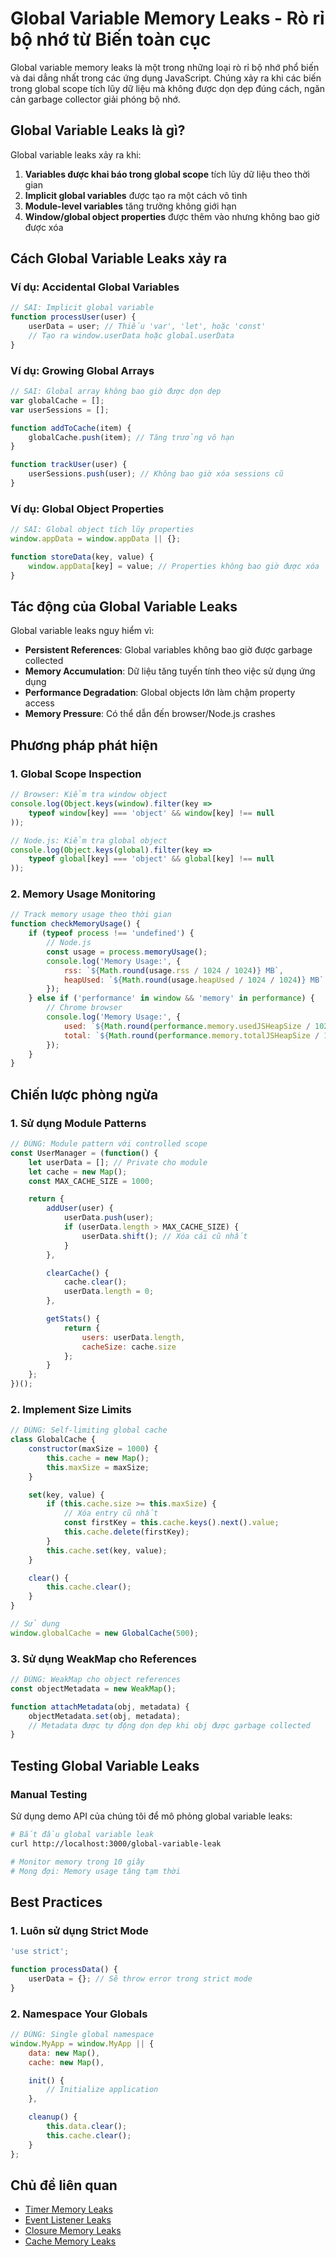 # Global Variable Memory Leaks - Rò rỉ bộ nhớ từ Biến toàn cục

Global variable memory leaks là một trong những loại rò rỉ bộ nhớ phổ biến và dai dẳng nhất trong các ứng dụng JavaScript. Chúng xảy ra khi các biến trong global scope tích lũy dữ liệu mà không được dọn dẹp đúng cách, ngăn cản garbage collector giải phóng bộ nhớ.

## Global Variable Leaks là gì?

Global variable leaks xảy ra khi:

1. **Variables được khai báo trong global scope** tích lũy dữ liệu theo thời gian
2. **Implicit global variables** được tạo ra một cách vô tình
3. **Module-level variables** tăng trưởng không giới hạn
4. **Window/global object properties** được thêm vào nhưng không bao giờ được xóa

## Cách Global Variable Leaks xảy ra

### Ví dụ: Accidental Global Variables

```javascript
// SAI: Implicit global variable
function processUser(user) {
    userData = user; // Thiếu 'var', 'let', hoặc 'const'
    // Tạo ra window.userData hoặc global.userData
}
```

### Ví dụ: Growing Global Arrays

```javascript
// SAI: Global array không bao giờ được dọn dẹp
var globalCache = [];
var userSessions = [];

function addToCache(item) {
    globalCache.push(item); // Tăng trưởng vô hạn
}

function trackUser(user) {
    userSessions.push(user); // Không bao giờ xóa sessions cũ
}
```

### Ví dụ: Global Object Properties

```javascript
// SAI: Global object tích lũy properties
window.appData = window.appData || {};

function storeData(key, value) {
    window.appData[key] = value; // Properties không bao giờ được xóa
}
```

## Tác động của Global Variable Leaks

Global variable leaks nguy hiểm vì:

- **Persistent References**: Global variables không bao giờ được garbage collected
- **Memory Accumulation**: Dữ liệu tăng tuyến tính theo việc sử dụng ứng dụng
- **Performance Degradation**: Global objects lớn làm chậm property access
- **Memory Pressure**: Có thể dẫn đến browser/Node.js crashes

## Phương pháp phát hiện

### 1. Global Scope Inspection

```javascript
// Browser: Kiểm tra window object
console.log(Object.keys(window).filter(key =>
    typeof window[key] === 'object' && window[key] !== null
));

// Node.js: Kiểm tra global object
console.log(Object.keys(global).filter(key =>
    typeof global[key] === 'object' && global[key] !== null
));
```

### 2. Memory Usage Monitoring

```javascript
// Track memory usage theo thời gian
function checkMemoryUsage() {
    if (typeof process !== 'undefined') {
        // Node.js
        const usage = process.memoryUsage();
        console.log('Memory Usage:', {
            rss: `${Math.round(usage.rss / 1024 / 1024)} MB`,
            heapUsed: `${Math.round(usage.heapUsed / 1024 / 1024)} MB`
        });
    } else if ('performance' in window && 'memory' in performance) {
        // Chrome browser
        console.log('Memory Usage:', {
            used: `${Math.round(performance.memory.usedJSHeapSize / 1024 / 1024)} MB`,
            total: `${Math.round(performance.memory.totalJSHeapSize / 1024 / 1024)} MB`
        });
    }
}
```

## Chiến lược phòng ngừa

### 1. Sử dụng Module Patterns

```javascript
// ĐÚNG: Module pattern với controlled scope
const UserManager = (function() {
    let userData = []; // Private cho module
    let cache = new Map();
    const MAX_CACHE_SIZE = 1000;

    return {
        addUser(user) {
            userData.push(user);
            if (userData.length > MAX_CACHE_SIZE) {
                userData.shift(); // Xóa cái cũ nhất
            }
        },

        clearCache() {
            cache.clear();
            userData.length = 0;
        },

        getStats() {
            return {
                users: userData.length,
                cacheSize: cache.size
            };
        }
    };
})();
```

### 2. Implement Size Limits

```javascript
// ĐÚNG: Self-limiting global cache
class GlobalCache {
    constructor(maxSize = 1000) {
        this.cache = new Map();
        this.maxSize = maxSize;
    }

    set(key, value) {
        if (this.cache.size >= this.maxSize) {
            // Xóa entry cũ nhất
            const firstKey = this.cache.keys().next().value;
            this.cache.delete(firstKey);
        }
        this.cache.set(key, value);
    }

    clear() {
        this.cache.clear();
    }
}

// Sử dụng
window.globalCache = new GlobalCache(500);
```

### 3. Sử dụng WeakMap cho References

```javascript
// ĐÚNG: WeakMap cho object references
const objectMetadata = new WeakMap();

function attachMetadata(obj, metadata) {
    objectMetadata.set(obj, metadata);
    // Metadata được tự động dọn dẹp khi obj được garbage collected
}
```

## Testing Global Variable Leaks

### Manual Testing

Sử dụng demo API của chúng tôi để mô phỏng global variable leaks:

```bash
# Bắt đầu global variable leak
curl http://localhost:3000/global-variable-leak

# Monitor memory trong 10 giây
# Mong đợi: Memory usage tăng tạm thời
```

## Best Practices

### 1. Luôn sử dụng Strict Mode

```javascript
'use strict';

function processData() {
    userData = {}; // Sẽ throw error trong strict mode
}
```

### 2. Namespace Your Globals

```javascript
// ĐÚNG: Single global namespace
window.MyApp = window.MyApp || {
    data: new Map(),
    cache: new Map(),

    init() {
        // Initialize application
    },

    cleanup() {
        this.data.clear();
        this.cache.clear();
    }
};
```

## Chủ đề liên quan

- [Timer Memory Leaks](./timers.md)
- [Event Listener Leaks](./event-listeners.md)
- [Closure Memory Leaks](./closures.md)
- [Cache Memory Leaks](./caching.md)
